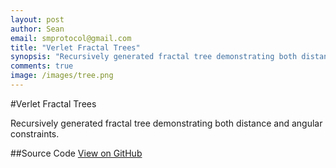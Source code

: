 ```yaml
---
layout: post
author: Sean
email: smprotocol@gmail.com
title: "Verlet Fractal Trees"
synopsis: "Recursively generated fractal tree demonstrating both distance and angular constraints."
comments: true
image: /images/tree.png
---
```


<script type="text/javascript" src="/js/verlet-1.0.0.min.js"></script>

#Verlet Fractal Trees

Recursively generated fractal tree demonstrating both distance and angular constraints.


<canvas id="scratch" style="width: 800px; height: 500px;"></canvas>
<script type="text/javascript">

function lerp(a, b, p) {
	return (b-a)*p + a;
}

VerletJS.prototype.tree = function(origin, depth, branchLength, segmentCoef, theta) {
	
	var lineCoef = 0.7;
	this.origin = origin;
	this.base = new Particle(origin);
	this.root = new Particle(origin.add(new Vec2(0,10)));
	

	var composite = new this.Composite();
	composite.particles.push(this.base);
	composite.particles.push(this.root);
	composite.pin(0);
	composite.pin(1);
	
	
	var branch = function(parent, i, nMax, coef, normal) {
		var particle = new Particle(parent.pos.add(normal.scale(branchLength*coef)));
		composite.particles.push(particle);
		
		var dc = new DistanceConstraint(parent, particle, lineCoef);
		dc.p = i/nMax; // a hint for drawing
		composite.constraints.push(dc);
		
		particle.leaf = !(i < nMax);
		
		if (i < nMax)
		{
			var a = branch(particle, i+1, nMax, coef*coef, normal.rotate(new Vec2(0,0), -theta));
			var b = branch(particle, i+1, nMax, coef*coef, normal.rotate(new Vec2(0,0), theta));
			
			
			var jointStrength = lerp(0.7, 0, i/nMax);
			composite.constraints.push(new AngleConstraint(parent, particle, a, jointStrength));
			composite.constraints.push(new AngleConstraint(parent, particle, b, jointStrength));
		}
		
		return particle;
	}
	
	var firstBranch = branch(this.base, 0, depth, segmentCoef, new Vec2(0,-1));
	
	composite.constraints.push(new AngleConstraint(this.root, this.base, firstBranch, 1));
	
	// animates the tree at the beginning
	var noise = 10;
	var i;
	for (i=0;i<composite.particles.length;++i)
		composite.particles[i].pos.mutableAdd(new Vec2(Math.floor(Math.random()*noise, Math.floor(Math.random()*noise))));

	this.composites.push(composite);
	return composite;
}

window.onload = function() {
	var canvas = document.getElementById("scratch");

	// canvas dimensions
	var width = parseInt(canvas.style.width);
	var height = parseInt(canvas.style.height);

	// retina
	var dpr = window.devicePixelRatio || 1;
	canvas.width = width*dpr;
	canvas.height = height*dpr;
	canvas.getContext("2d").scale(dpr, dpr);

	// simulation
	var sim = new VerletJS(width, height, canvas);
	sim.gravity = new Vec2(0,0);
	sim.friction = 0.98;
	
	// entities
	var tree1 = sim.tree(new Vec2(width/4,height-120), 5, 70, 0.95, (Math.PI/2)/3);
	var tree2 = sim.tree(new Vec2(width - width/4,height-120), 5, 70, 0.95, (Math.PI/2)/3);
	
	tree2.drawParticles = function(ctx, composite) {
		var i;
		for (i=0;i<composite.particles.length;++i) {
			var particle = composite.particles[i];
			if (particle.leaf) {

				ctx.beginPath();
				ctx.arc(particle.pos.x, particle.pos.y, 25, 0, 2*Math.PI);
				ctx.fillStyle = "#679d7c";
				ctx.fill();
			}
		}
	}
	
	tree2.drawConstraints = function(ctx, composite) {
		var i;
		
		ctx.save();
		ctx.strokeStyle = "#543324";
		ctx.lineCap = "round";
		
		for (i=0;i<composite.constraints.length;++i) {
			var constraint = composite.constraints[i];
			if (!(constraint instanceof DistanceConstraint && typeof constraint.p != "undefined"))
				continue;
			
			ctx.beginPath();
			ctx.moveTo(constraint.a.pos.x, constraint.a.pos.y);
			ctx.lineTo(constraint.b.pos.x, constraint.b.pos.y);
			ctx.lineWidth = lerp(10,2,constraint.p);
			ctx.stroke();
		}
		
		ctx.restore();
	}
	

	// animation loop
	var loop = function() {
		sim.frame(16);
		sim.draw();
		requestAnimFrame(loop);
	};

	loop();
};


</script>


##Source Code
<a href="https://github.com/subprotocol/verlet-js/blob/master/examples/tree.html">View on GitHub</a>